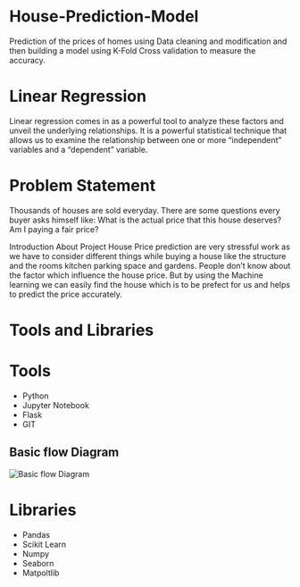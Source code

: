 # House-Prediction-Model
Prediction of the prices of homes using Data cleaning and modification and then building a model using K-Fold Cross validation to measure the accuracy.

# Linear Regression
Linear regression comes in as a powerful tool to analyze these factors and unveil the underlying relationships. It is a powerful statistical technique that allows us to examine the relationship between one or more “independent” variables and a “dependent” variable.

# Problem Statement
Thousands of houses are sold everyday. There are some questions every buyer asks himself like: What is the actual price that this house deserves? Am I paying a fair price?

Introduction About Project
House Price prediction are very stressful work as we have to consider different things while buying a house like the structure and the rooms kitchen parking space and gardens. People don’t know about the factor which influence the house price. But by using the Machine learning we can easily find the house which is to be prefect for us and helps to predict the price accurately.

# Tools and Libraries

# Tools
- Python
- Jupyter Notebook
- Flask
- GIT


## Basic flow Diagram

![Basic flow Diagram](https://github.com/alamfatima1999/House-Prediction-Model/assets/71816449/7339a5fe-03b4-4d1a-a9ab-e7a8d868fa44)


# Libraries
- Pandas
- Scikit Learn
- Numpy
- Seaborn
- Matpoltlib
